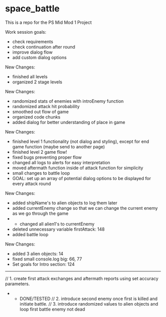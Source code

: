 # space_battle
This is a repo for the PS Mid Mod 1 Project

Work session goals:

- check requirements
- check continuation after round
- improve dialog flow
- add custom dialog options

New Changes:
- finished all levels
- organized 2 stage levels

New Changes: 
- randomized stats of enemies with introEnemy function
- randomized attack hit probability
- smoothed out flow of game
- organized code chunks
- added dialog for better understanding of place in game

New Changes: 
- finished level 1 functionality (not dialog and styling), except for end game function (maybe send to another page)
- finished level 2 game flow!
- fixed bugs preventing proper flow
- changed all logs to alerts for easy interpretation
- moved aftermath function inside of attack function for simplicity
- small changes to battle loop
- GOAL: set up an array of potential dialog options to be displayed for every attack round


New Changes: 
- added shipName's to alien objects to log them later
- added currentEnemy change so that we can change the current enemy as we go through the game
- - changed all alien1's to currentEnemy
- deleted unnecessary variable firstAttack: 148
- added battle loop



New Changes: 
- added 3 alien objects: 14
- fixed small console.log big: 66, 77
- Set goals for Intro section: 124
- - - 
// 1. create first attack exchanges and aftermath reports using set accuracy parameters. 
- - DONE/TESTED
// 2. introduce second enemy once first is killed and initiate battle.
// 3. introduce randomized values to alien objects and loop first battle enemy not dead